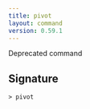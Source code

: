 ```yaml
---
title: pivot
layout: command
version: 0.59.1
---
```


Deprecated command

## Signature

```> pivot ```
